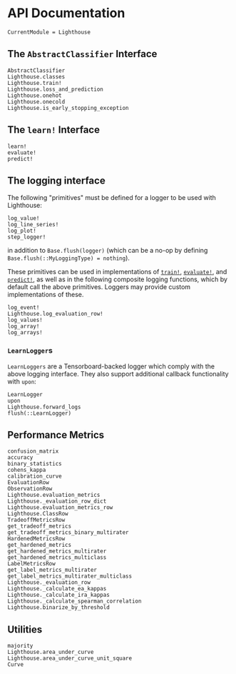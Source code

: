 # API Documentation

```@meta
CurrentModule = Lighthouse
```

## The `AbstractClassifier` Interface

```@docs
AbstractClassifier
Lighthouse.classes
Lighthouse.train!
Lighthouse.loss_and_prediction
Lighthouse.onehot
Lighthouse.onecold
Lighthouse.is_early_stopping_exception
```

## The `learn!` Interface

```@docs
learn!
evaluate!
predict!
```

## The logging interface

The following "primitives" must be defined for a logger to be used with Lighthouse:

```@docs
log_value!
log_line_series!
log_plot!
step_logger!
```

in addition to `Base.flush(logger)` (which can be a no-op by defining `Base.flush(::MyLoggingType) = nothing`).

These primitives can be used in implementations of [`train!`](@ref), [`evaluate!`](@ref), and [`predict!`](@ref), as well as in the following composite logging functions, which by default call the above primitives. Loggers may provide custom implementations of these.

```@docs
log_event!
Lighthouse.log_evaluation_row!
log_values!
log_array!
log_arrays!
```

### `LearnLogger`s

`LearnLoggers` are a Tensorboard-backed logger which comply with the above logging interface. They also support additional callback functionality with `upon`:

```@docs
LearnLogger
upon
Lighthouse.forward_logs
flush(::LearnLogger)
```

## Performance Metrics

```@docs
confusion_matrix
accuracy
binary_statistics
cohens_kappa
calibration_curve
EvaluationRow
ObservationRow
Lighthouse.evaluation_metrics
Lighthouse._evaluation_row_dict
Lighthouse.evaluation_metrics_row
Lighthouse.ClassRow
TradeoffMetricsRow
get_tradeoff_metrics
get_tradeoff_metrics_binary_multirater
HardenedMetricsRow
get_hardened_metrics
get_hardened_metrics_multirater
get_hardened_metrics_multiclass
LabelMetricsRow
get_label_metrics_multirater
get_label_metrics_multirater_multiclass
Lighthouse._evaluation_row
Lighthouse._calculate_ea_kappas
Lighthouse._calculate_ira_kappas
Lighthouse._calculate_spearman_correlation
Lighthouse.binarize_by_threshold
```

## Utilities

```@docs
majority
Lighthouse.area_under_curve
Lighthouse.area_under_curve_unit_square
Curve
```
